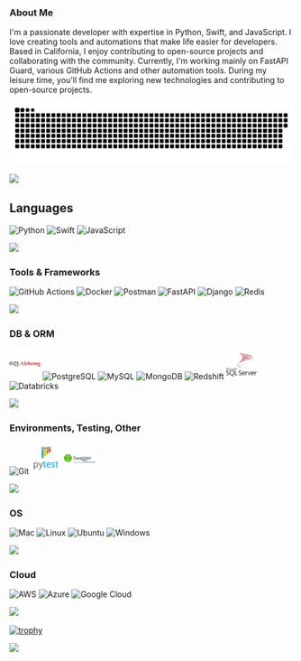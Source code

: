 ### About Me
I'm a passionate developer with expertise in Python, Swift, and JavaScript. I love creating tools and automations that make life easier for developers. Based in California, I enjoy contributing to open-source projects and collaborating with the community. Currently, I'm working mainly on FastAPI Guard, various GitHub Actions and other automation tools. During my leisure time, you'll find me exploring new technologies and contributing to open-source projects.


<p align="center">
 <img width="1000" src="assets/snake.svg" alt="snake"/>
</p>

<img src="https://user-images.githubusercontent.com/73097560/115834477-dbab4500-a447-11eb-908a-139a6edaec5c.gif">

## Languages
<img src="https://skillicons.dev/icons?i=python" title="Python" alt="Python" width="55" height="55"/>  <img src="https://skillicons.dev/icons?i=swift" title="Swift" alt="Swift" width="55" height="55"/>  <img src="https://skillicons.dev/icons?i=js" title="JavaScript" alt="JavaScript" width="55" height="55"/>

<img src="https://user-images.githubusercontent.com/73097560/115834477-dbab4500-a447-11eb-908a-139a6edaec5c.gif">

### Tools & Frameworks
<img src="https://skillicons.dev/icons?i=githubactions" title="GitHub Actions" alt="GitHub Actions" width="55" height="55"/>  <img src="https://skillicons.dev/icons?i=docker" title="Docker" alt="Docker" width="55" height="55"/>  <img src="https://skillicons.dev/icons?i=postman" title="Postman" alt="Postman" width="55" height="55"/>  <img src="https://skillicons.dev/icons?i=fastapi" title="FastAPI" alt="FastAPI" width="55" height="55"/>  <img src="https://skillicons.dev/icons?i=django" title="Django" alt="Django" width="55" height="55"/>  <img src="https://skillicons.dev/icons?i=redis" title="Redis" alt="Redis" width="55" height="55"/>

<img src="https://user-images.githubusercontent.com/73097560/115834477-dbab4500-a447-11eb-908a-139a6edaec5c.gif">

### DB & ORM
<img src="https://github.com/devicons/devicon/blob/master/icons/sqlalchemy/sqlalchemy-original-wordmark.svg" title="SQLAlchemy" alt="SQLAlchemy" width="55" height="55"/>  <img src="https://skillicons.dev/icons?i=postgresql" title="PostgreSQL" alt="PostgreSQL" width="55" height="55"/>  <img src="https://skillicons.dev/icons?i=mysql" title="MySQL" alt="MySQL" width="55" height="55"/>  <img src="https://skillicons.dev/icons?i=mongodb" title="MongoDB" alt="MongoDB" width="55" height="55"/>  <img src="" title="Redshift" alt="Redshift" width="55" height="55"/>  <img src="https://github.com/devicons/devicon/blob/master/icons/microsoftsqlserver/microsoftsqlserver-original-wordmark.svg" title="SQLServer" alt="SQLServer" width="55" height="55"/>  <img src="https://asset.brandfetch.io/idSUrLOWbH/idUT__oJw_.png" title="Databricks" alt="Databricks" width="55" height="55"/>

<img src="https://user-images.githubusercontent.com/73097560/115834477-dbab4500-a447-11eb-908a-139a6edaec5c.gif">

### Environments, Testing, Other
<img src="https://skillicons.dev/icons?i=git" title="Git" alt="Git" width="55" height="55"/>  <img src="https://github.com/devicons/devicon/blob/master/icons/pytest/pytest-original-wordmark.svg" title="Pytest" alt="Pytest" width="55" height="55"/>  <img src="https://github.com/devicons/devicon/blob/master/icons/swagger/swagger-original-wordmark.svg" title="Swagger" alt="Swagger" width="55" height="55"/>

<img src="https://user-images.githubusercontent.com/73097560/115834477-dbab4500-a447-11eb-908a-139a6edaec5c.gif">

### OS
<img src="https://skillicons.dev/icons?i=apple" title="Mac" alt="Mac" width="55" height="55"/>  <img src="https://skillicons.dev/icons?i=linux" title="Linux" alt="Linux" width="55" height="55"/>  <img src="https://skillicons.dev/icons?i=ubuntu" title="Ubuntu" alt="Ubuntu" width="55" height="55"/>  <img src="https://skillicons.dev/icons?i=windows" title="Windows" alt="Windows" width="55" height="55"/>

<img src="https://user-images.githubusercontent.com/73097560/115834477-dbab4500-a447-11eb-908a-139a6edaec5c.gif">

### Cloud
<img src="https://skillicons.dev/icons?i=aws" title="AWS" alt="AWS" width="55" height="55"/>  <img src="https://skillicons.dev/icons?i=azure" title="Azure" alt="Azure" width="55" height="55"/>  <img src="https://skillicons.dev/icons?i=gcp" title="Google Cloud" alt="Google Cloud" width="55" height="55"/>


<img src="https://user-images.githubusercontent.com/73097560/115834477-dbab4500-a447-11eb-908a-139a6edaec5c.gif">

[![trophy](https://github-profile-trophy.vercel.app/?username=rennf93&rank=SECRET,SSS,SS,S,AAA,AA,A,B,C&column=-1&theme=nord&no-bg=true&no-frame=true)](https://github.com/ryo-ma/github-profile-trophy)

<img src="https://user-images.githubusercontent.com/73097560/115834477-dbab4500-a447-11eb-908a-139a6edaec5c.gif">
